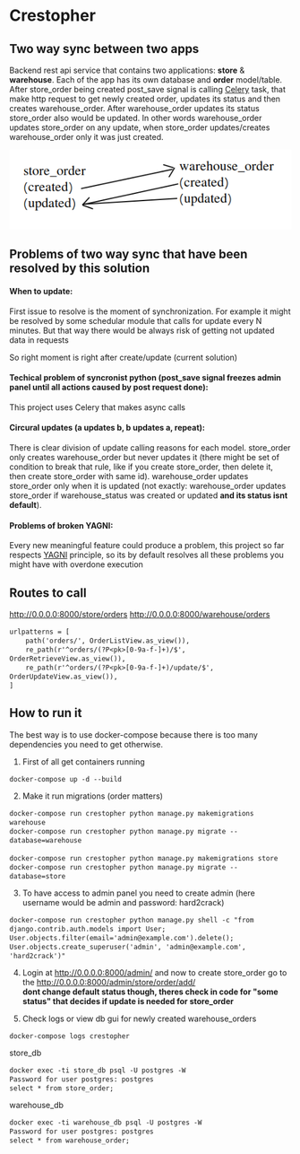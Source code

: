 # Crestopher
## Two way sync between two apps

Backend rest api service that contains two applications: **store** & **warehouse**. Each of the app has its own database and **order** model/table. After store_order being created post_save signal is calling [Celery](http://docs.celeryproject.org/en/latest/) task, that make http request to get newly created order, updates its status and then creates warehouse_order. After warehouse_order updates its status store_order also would be updated.
In other words warehouse_order updates store_order on any update, when store_order updates/creates warehouse_order only it was just created.



![how it is pic](closet/scheme1.png "scheme1")

## Problems of two way sync that have been resolved by this solution
#### When to update:
First issue to resolve is the moment of synchronization. For example it might be resolved by some schedular module that calls for update every N minutes. But that way there would be always risk of getting not updated data in requests

So right moment is right after create/update (current solution)

#### Techical problem of syncronist python (post_save signal freezes admin panel until all actions caused by post request done):
This project uses Celery that makes async calls

#### Circural updates (a updates b, b updates a, repeat):
There is clear division of update calling reasons for each model. store_order only creates warehouse_order but never updates it (there might be set of condition to break that rule, like if you create store_order, then delete it, then create store_order with same id). warehouse_order updates store_order only when it is updated (not exactly: warehouse_order updates store_order if warehouse_status was created or updated **and its status isnt default**).


#### Problems of broken YAGNI:
Every new meaningful feature could produce a problem, this project so far respects [YAGNI](https://en.wikipedia.org/wiki/You_aren%27t_gonna_need_it) principle, so its by default resolves all these problems you might have with overdone execution

## Routes to call
http://0.0.0.0:8000/store/orders   http://0.0.0.0:8000/warehouse/orders
```
urlpatterns = [
    path('orders/', OrderListView.as_view()),
    re_path(r'^orders/(?P<pk>[0-9a-f-]+)/$', OrderRetrieveView.as_view()),
    re_path(r'^orders/(?P<pk>[0-9a-f-]+)/update/$', OrderUpdateView.as_view()),
]
```

## How to run it
The best way is to use docker-compose because there is too many dependencies you need to get otherwise.

1. First of all get containers running
```
docker-compose up -d --build
```
2. Make it run migrations (order matters)
```
docker-compose run crestopher python manage.py makemigrations warehouse
docker-compose run crestopher python manage.py migrate --database=warehouse

docker-compose run crestopher python manage.py makemigrations store
docker-compose run crestopher python manage.py migrate --database=store
```
3. To have access to admin panel you need to create admin (here username would be admin and password: hard2crack)
```
docker-compose run crestopher python manage.py shell -c "from django.contrib.auth.models import User; User.objects.filter(email='admin@example.com').delete(); User.objects.create_superuser('admin', 'admin@example.com', 'hard2crack')"
```
4. Login at http://0.0.0.0:8000/admin/ and now to create store_order go to the http://0.0.0.0:8000/admin/store/order/add/  
**dont change default status though, theres check in code for "some status" that decides if update is needed for store_order**

5. Check logs or view db gui for newly created warehouse_orders
```
docker-compose logs crestopher
```
store_db
```
docker exec -ti store_db psql -U postgres -W
Password for user postgres: postgres
select * from store_order;
```
warehouse_db
```
docker exec -ti warehouse_db psql -U postgres -W
Password for user postgres: postgres
select * from warehouse_order;
```
